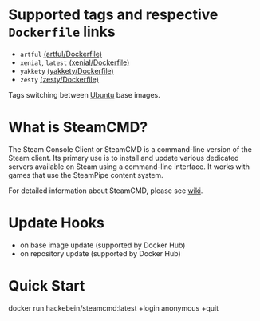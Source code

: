 # Supported tags and respective `Dockerfile` links

* `artful` [(artful/Dockerfile)](https://github.com/Hackebein/docker-steamcmd/blob/master/artful/Dockerfile)
* `xenial`, `latest` [(xenial/Dockerfile)](https://github.com/Hackebein/docker-steamcmd/blob/master/xenial/Dockerfile)
* `yakkety` [(yakkety/Dockerfile)](https://github.com/Hackebein/docker-steamcmd/blob/master/yakkety/Dockerfile)
* `zesty` [(zesty/Dockerfile)](https://github.com/Hackebein/docker-steamcmd/blob/master/zesty/Dockerfile)

Tags switching between [Ubuntu](https://hub.docker.com/r/library/ubuntu/) base images.

# What is SteamCMD?

The Steam Console Client or SteamCMD is a command-line version of the Steam client. Its primary use is to install and update various dedicated servers available on Steam using a command-line interface. It works with games that use the SteamPipe content system.

For detailed information about SteamCMD, please see [wiki](https://developer.valvesoftware.com/wiki/SteamCMD).

# Update Hooks

* on base image update (supported by Docker Hub)
* on repository update (supported by Docker Hub)

# Quick Start

docker run hackebein/steamcmd:latest +login anonymous +quit

